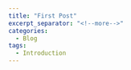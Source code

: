 ```yaml
---
title: "First Post"
excerpt_separator: "<!--more-->"
categories:
  - Blog
tags:
  - Introduction
---
```

